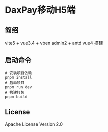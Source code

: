# DaxPay移动H5端

## 简绍
vite5 + vue3.4 + vben admin2 + antd vue4 搭建

## 启动命令

```shell
# 安装项目依赖
pnpm install
# 启动项目
pnpm run dev
# 构建打包
pnpm build
```

## License

Apache License Version 2.0
